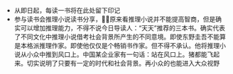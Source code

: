 *  从即日起，每读一书将在此处留下印记
*  参与读书会推理小说读书分享，原来看推理小说并不能提高智商，但是确实可以增加推理能力，不得不说今日导读人：“天天”推荐的三本书。确实代表了不同文化中推理小说借考社会背景所产生的不同意境。即使东野圭吾不能算是本格派推理作家。即使他仅仅是个畅销书作家。但不得不承认。他将推理小说从小众中推到风口上。中国某企业家有一句话：站在风口上。猪都能飞起来。切实说明了只要有一定的时代和社会背景。再小众的也能进入大众视野